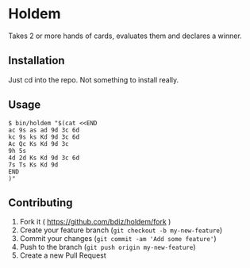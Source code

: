 # Holdem

Takes 2 or more hands of cards, evaluates them and declares a winner.

## Installation

Just cd into the repo. Not something to install really.

## Usage

    $ bin/holdem "$(cat <<END
    ac 9s as ad 9d 3c 6d
    kc 9s ks Kd 9d 3c 6d
    Ac Qc Ks Kd 9d 3c
    9h 5s
    4d 2d Ks Kd 9d 3c 6d
    7s Ts Ks Kd 9d
    END
    )"

## Contributing

1. Fork it ( https://github.com/bdiz/holdem/fork )
2. Create your feature branch (`git checkout -b my-new-feature`)
3. Commit your changes (`git commit -am 'Add some feature'`)
4. Push to the branch (`git push origin my-new-feature`)
5. Create a new Pull Request
